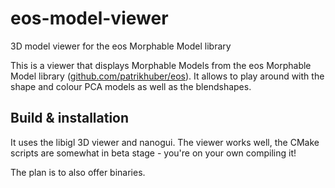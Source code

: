 # eos-model-viewer
3D model viewer for the eos Morphable Model library

This is a viewer that displays Morphable Models from the eos Morphable Model library ([github.com/patrikhuber/eos](github.com/patrikhuber/eos)).
It allows to play around with the shape and colour PCA models as well as the blendshapes.


## Build & installation

It uses the libigl 3D viewer and nanogui.
The viewer works well, the CMake scripts are somewhat in beta stage - you're on your own compiling it!

The plan is to also offer binaries.
